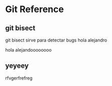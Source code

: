 # Git Reference

## git bisect
git bisect sirve para detectar bugs
hola alejandro

hola alejandoooooooo


## yeyeey
rfvgerfrefreg
